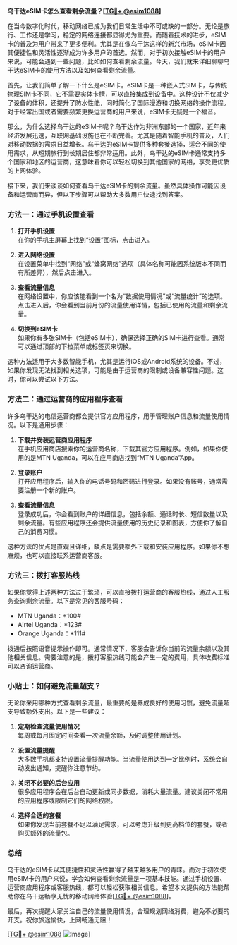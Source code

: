 **乌干达eSIM卡怎么查看剩余流量？[[TG💪+ @esim1088](https://t.me/s/esim1088)]**

在当今数字化时代，移动网络已成为我们日常生活中不可或缺的一部分。无论是旅行、工作还是学习，稳定的网络连接都显得尤为重要。而随着技术的进步，eSIM卡的普及为用户带来了更多便利。尤其是在像乌干达这样的新兴市场，eSIM卡因其便捷性和灵活性逐渐成为许多用户的首选。然而，对于初次接触eSIM卡的用户来说，可能会遇到一些问题，比如如何查看剩余流量。今天，我们就来详细聊聊乌干达eSIM卡的使用方法以及如何查看剩余流量。

首先，让我们简单了解一下什么是eSIM卡。eSIM卡是一种嵌入式SIM卡，与传统物理SIM卡不同，它不需要实体卡槽，可以直接集成到设备中。这种设计不仅减少了设备的体积，还提升了防水性能，同时简化了国际漫游和切换网络的操作流程。对于经常出国或者需要频繁更换运营商的用户来说，eSIM卡无疑是一个福音。

那么，为什么选择乌干达的eSIM卡呢？乌干达作为非洲东部的一个国家，近年来经济发展迅速，互联网基础设施也在不断完善。尤其是随着智能手机的普及，人们对移动数据的需求日益增长。乌干达的eSIM卡提供多种套餐选择，适合不同的使用需求，从短期旅行到长期居住都非常适用。此外，乌干达的eSIM卡通常支持多个国家和地区的运营商，这意味着你可以轻松切换到其他国家的网络，享受更优质的上网体验。

接下来，我们来谈谈如何查看乌干达eSIM卡的剩余流量。虽然具体操作可能因设备和运营商而异，但以下步骤可以帮助大多数用户快速找到答案。

### 方法一：通过手机设置查看

1. **打开手机设置**  
   在你的手机主屏幕上找到“设置”图标，点击进入。

2. **进入网络设置**  
   在设置菜单中找到“网络”或“蜂窝网络”选项（具体名称可能因系统版本不同而有所差异），然后点击进入。

3. **查看流量信息**  
   在网络设置中，你应该能看到一个名为“数据使用情况”或“流量统计”的选项。点击进入后，你会看到当前月份的流量使用详情，包括已使用的流量和剩余流量。

4. **切换到eSIM卡**  
   如果你有多张SIM卡（包括eSIM卡），确保选择正确的SIM卡进行查看。通常可以通过顶部的下拉菜单或标签页来切换。

这种方法适用于大多数智能手机，尤其是运行iOS或Android系统的设备。不过，如果你发现无法找到相关选项，可能是由于运营商的限制或设备兼容性问题。这时，你可以尝试以下方法。

### 方法二：通过运营商的应用程序查看

许多乌干达的电信运营商都会提供官方应用程序，用于管理账户信息和流量使用情况。以下是通用步骤：

1. **下载并安装运营商应用程序**  
   在手机应用商店搜索你的运营商名称，下载其官方应用程序。例如，如果你使用的是MTN Uganda，可以在应用商店找到“MTN Uganda”App。

2. **登录账户**  
   打开应用程序后，输入你的电话号码和密码进行登录。如果没有账号，通常需要注册一个新的账户。

3. **查看流量信息**  
   登录成功后，你会看到账户的详细信息，包括余额、通话时长、短信数量以及剩余流量。有些应用程序还会提供流量使用的历史记录和图表，方便你了解自己的消费习惯。

这种方法的优点是直观且详细，缺点是需要额外下载和安装应用程序。如果你不想麻烦，也可以直接联系运营商客服。

### 方法三：拨打客服热线

如果你觉得上述两种方法过于繁琐，可以直接拨打运营商的客服热线，通过人工服务查询剩余流量。以下是常见的客服号码：

- MTN Uganda：*100#
- Airtel Uganda：*123#
- Orange Uganda：*111#

拨通后按照语音提示操作即可。通常情况下，客服会告诉你当前的流量余额以及其他相关信息。需要注意的是，拨打客服热线可能会产生一定的费用，具体收费标准可以咨询运营商。

### 小贴士：如何避免流量超支？

无论你采用哪种方式查看剩余流量，最重要的是养成良好的使用习惯，避免流量超支导致额外支出。以下是一些建议：

1. **定期检查流量使用情况**  
   每周或每月固定时间查看一次流量余额，及时调整使用计划。

2. **设置流量提醒**  
   大多数手机都支持设置流量提醒功能。当流量使用达到一定比例时，系统会自动发出通知，提醒你注意节约。

3. **关闭不必要的后台应用**  
   很多应用程序会在后台自动更新或同步数据，消耗大量流量。建议关闭不常用的应用程序或限制它们的网络权限。

4. **选择合适的套餐**  
   如果你发现当前套餐不足以满足需求，可以考虑升级到更高档位的套餐，或者购买额外的流量包。

### 总结

乌干达的eSIM卡以其便捷性和灵活性赢得了越来越多用户的青睐。而对于初次使用eSIM卡的用户来说，学会如何查看剩余流量是一项基本技能。通过手机设置、运营商应用程序或客服热线，都可以轻松获取相关信息。希望本文提供的方法能帮助你在乌干达畅享无忧的移动网络体验[[TG💪+ @esim1088](https://t.me/s/esim1088)]。

最后，再次提醒大家关注自己的流量使用情况，合理规划网络消费，避免不必要的开支。祝你旅途愉快，上网畅通无阻！

[[TG💪+ @esim1088](https://t.me/s/esim1088) ![Image](https://i.postimg.cc/4NQfJmqS/Snipaste-2025-05-13-00-14-12.png)]